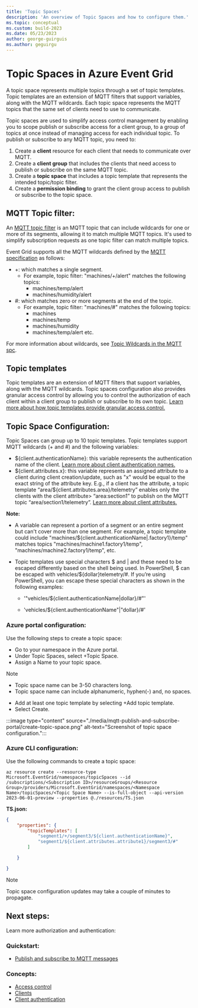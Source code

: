 ```yaml
---
title: 'Topic Spaces'
description: 'An overview of Topic Spaces and how to configure them.'
ms.topic: conceptual
ms.custom: build-2023
ms.date: 05/23/2023
author: george-guirguis
ms.author: geguirgu
---
```

# Topic Spaces in Azure Event Grid

A topic space represents multiple topics through a set of topic templates. Topic templates are an extension of MQTT filters that support variables, along with the MQTT wildcards. Each topic space represents the MQTT topics that the same set of clients need to use to communicate. 



Topic spaces are used to simplify access control management by enabling you to scope publish or subscribe access for a client group, to a group of topics at once instead of managing access for each individual topic. To publish or subscribe to any MQTT topic, you need to:

1. Create a **client** resource for each client that needs to communicate over MQTT.
2. Create a **client group** that includes the clients that need access to publish or subscribe on the same MQTT topic. 
3. Create a **topic space** that includes a topic template that represents the intended topic/topic filter.
4. Create a **permission binding** to grant the client group access to publish or subscribe to the topic space.

## MQTT Topic filter:

An [MQTT topic filter](http://docs.oasis-open.org/mqtt/mqtt/v3.1.1/os/mqtt-v3.1.1-os.html) is an MQTT topic that can include wildcards for one or more of its segments, allowing it to match multiple MQTT topics. It's used to simplify subscription requests as one topic filter can match multiple topics.

Event Grid supports all the MQTT wildcards defined by the [MQTT specification](https://docs.oasis-open.org/mqtt/mqtt/v3.1.1/os/mqtt-v3.1.1-os.html) as follows:

- +: which matches a single segment.
    - For example, topic filter: "machines/+/alert" matches the following topics:
        - machines/temp/alert
        - machines/humidity/alert
- #: which matches zero or more segments at the end of the topic.
    - For example, topic filter: "machines/#" matches the following topics:
        - machines
        - machines/temp
        - machines/humidity
        - machines/temp/alert etc.

For more information about wildcards, see [Topic Wildcards in the MQTT spc](https://docs.oasis-open.org/mqtt/mqtt/v3.1.1/os/mqtt-v3.1.1-os.html).

## Topic templates

Topic templates are an extension of MQTT filters that support variables, along with the MQTT wildcards. Topic spaces configuration also provides granular access control by allowing you to control the authorization of each client within a client group to publish or subscribe to its own topic. [Learn more about how topic templates provide granular access control.](mqtt-access-control.md#granular-access-control)

## Topic Space Configuration:

Topic Spaces can group up to 10 topic templates. Topic templates support MQTT wildcards (+ and #) and the following variables:

- ${client.authenticationName}: this variable represents the authentication name of the client. [Learn more about client authentication names.](mqtt-clients.md#key-terms-of-client-metadata)
- \${client.attributes.x}: this variable represents an assigned attribute to a client during client creation/update, such as "x" would be equal to the exact string of the attribute key. E.g., if a client has the attribute, a topic template “area/${client.attributes.area}/telemetry”  enables only the clients with the client attribute> “area:section1” to publish on the MQTT topic “area/section1/telemetry”. [Learn more about client attributes.](mqtt-clients.md)

**Note:**

- A variable can represent a portion of a segment or an entire segment but can't cover more than one segment. For example, a topic template could include "machines/${client.authenticationName|.factory1}/temp" matches topics "machines/machine1.factory1/temp", "machines/machine2.factory1/temp", etc.
- Topic templates use special characters \$ and | and these need to be escaped differently based on the shell being used. In PowerShell, \$ can be escaped with vehicles/${dollar}telemetry/#. If you’re using PowerShell, you can escape these special characters as shown in the following examples:

    - '"vehicles/${client.authenticationName|dollar}/#"'

    - 'vehicles/${client.authenticationName"|"dollar}/#'

### Azure portal configuration:

Use the following steps to create a topic space:

- Go to your namespace in the Azure portal.
- Under Topic Spaces, select +Topic Space.
- Assign a Name to your topic space.

> [!NOTE]
> - Topic space name can be 3-50 characters long.
> - Topic space name can include alphanumeric, hyphen(-) and, no spaces.

- Add at least one topic template by selecting +Add topic template.
- Select Create.

:::image type="content" source="./media/mqtt-publish-and-subscribe-portal/create-topic-space.png" alt-text="Screenshot of topic space configuration.":::

### Azure CLI configuration:

Use the following commands to create a topic space:
```azurecli-interactive
az resource create --resource-type Microsoft.EventGrid/namespaces/topicSpaces --id /subscriptions/<Subscription ID>/resourceGroups/<Resource Group>/providers/Microsoft.EventGrid/namespaces/<Namespace Name>/topicSpaces/<Topic Space Name> --is-full-object --api-version 2023-06-01-preview --properties @./resources/TS.json
```

**TS.json:**
```json
{ 
    "properties": {
        "topicTemplates": [
            "segment1/+/segment3/${client.authenticationName}",
            "segment1/${client.attributes.attribute1}/segment3/#"
        ]

    }

}
```

> [!NOTE]
> Topic space configuration updates may take a couple of minutes to propagate.

## Next steps:

Learn more authorization and authentication:

### Quickstart:

- [Publish and subscribe to MQTT messages](mqtt-publish-and-subscribe-portal.md)

### Concepts:

- [Access control](mqtt-access-control.md)
- [Clients](mqtt-clients.md)
- [Client authentication](mqtt-client-authentication.md)
